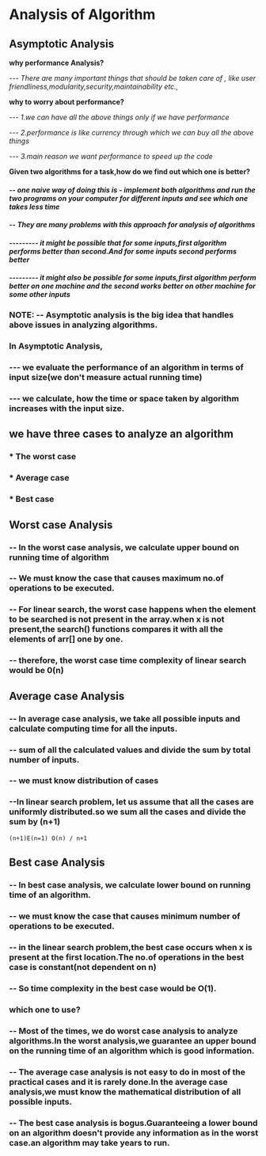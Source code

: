 # Analysis of Algorithm

## Asymptotic Analysis

**why performance Analysis?**

--- *There are many important things that should be taken care of , like user friendliness,modularity,security,maintainability etc.,*

**why to worry about performance?**

--- *1.we can have all the above things only if we have performance*

--- *2.performance is like currency through which we can buy all the above things*

--- *3.main reason we want performance to speed up the code*

**Given two algorithms for a task,how do we find out which one is better?**

#### -- *one naive way of doing this is - implement both algorithms and run the two programs on your computer for different inputs and see which one takes less time*

#### -- *They are many problems with this approach for analysis of algorithms*

#### --------- *it might be possible that for some inputs,first algorithm performs better than second.And for some inputs second performs better*
#### --------- *it might also be possible for some inputs,first algorithm perform better on one machine and the second works better on other machine for some other inputs*

### **NOTE:** -- Asymptotic analysis is the big idea that handles above issues in analyzing algorithms.

### In Asymptotic Analysis,
###           --- we evaluate the performance of an algorithm in terms of input size(we don't measure actual running time)
###           --- we calculate, how the time or space taken by algorithm increases with the input size.

## we have three cases to analyze an algorithm
### * The worst case
### * Average case
### * Best case

## Worst case Analysis

### -- In the worst case analysis, we calculate upper bound on running time of algorithm
### -- We must know the case that causes maximum no.of operations to be executed.
### -- For linear search, the worst case happens when the element to be searched is not present in the array.when x is not present,the search() functions compares it with all the elements of arr[] one by one.
### -- therefore, the worst case time complexity of linear search would be 0(n)

## Average case Analysis

### -- In average case analysis, we take all possible inputs and calculate computing time for all the inputs.
### -- sum of all the calculated values and divide the sum by total number of inputs.
### -- we must know distribution of cases
### --In linear search problem, let us assume that all the cases are uniformly distributed.so we sum all the cases and divide the sum by (n+1)

`
(n+1)E(n=1) O(n) / n+1
`

## Best case Analysis

### -- In best case analysis, we calculate lower bound on running time of an algorithm.
### -- we must know the case that causes minimum number of operations to be executed.

### -- in the linear search problem,the best case occurs when x is present at the first location.The no.of operations in the best case is constant(not dependent on n)
### -- So time complexity in the best case would be O(1).

### which one to use?

### -- Most of the times, we do worst case analysis to analyze algorithms.In the worst analysis,we guarantee an upper bound on the running time of an algorithm which is good information.

### -- The average case analysis is not easy to do in most of the practical cases and it is rarely done.In the average case analysis,we must know the mathematical distribution of all possible inputs.

### -- The best case analysis is bogus.Guaranteeing a lower bound on an algorithm doesn't provide any information as in the worst case.an algorithm may take years to run.











